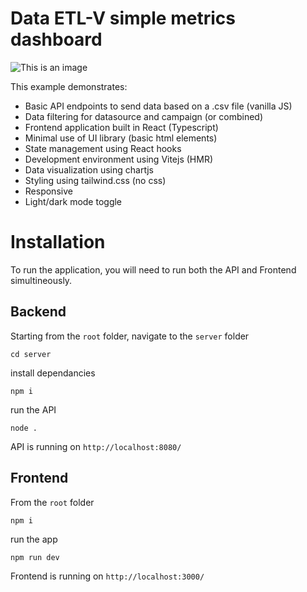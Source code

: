 # Data ETL-V simple metrics dashboard
![This is an image](https://user-images.githubusercontent.com/98665493/163761215-f72793c7-9249-4157-ace1-6bb389a2c8a0.png)

This example demonstrates:
- Basic API endpoints to send data based on a .csv file (vanilla JS)
- Data filtering for datasource and campaign (or combined)
- Frontend application built in React (Typescript)
- Minimal use of UI library (basic html elements)
- State management using React hooks
- Development environment using Vitejs (HMR)
- Data visualization using chartjs
- Styling using tailwind.css (no css)
- Responsive
- Light/dark mode toggle

# Installation

To run the application, you will need to run both the API and Frontend simultineously.

## Backend

Starting from the `root` folder, navigate to the `server` folder
```
cd server
```
install dependancies 
```
npm i
```
run the API
```
node .
```
API is running on `http://localhost:8080/`

## Frontend

From the `root` folder
```
npm i
```
run the app
```
npm run dev
```
Frontend is running on `http://localhost:3000/`


